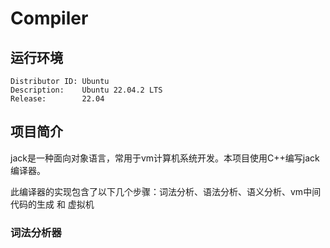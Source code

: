 # Compiler

## 运行环境

```shell
Distributor ID: Ubuntu
Description:    Ubuntu 22.04.2 LTS
Release:        22.04
```

## 项目简介

jack是一种面向对象语言，常用于vm计算机系统开发。本项目使用C++编写jack编译器。

此编译器的实现包含了以下几个步骤：词法分析、语法分析、语义分析、vm中间代码的生成 和 虚拟机

### 词法分析器

